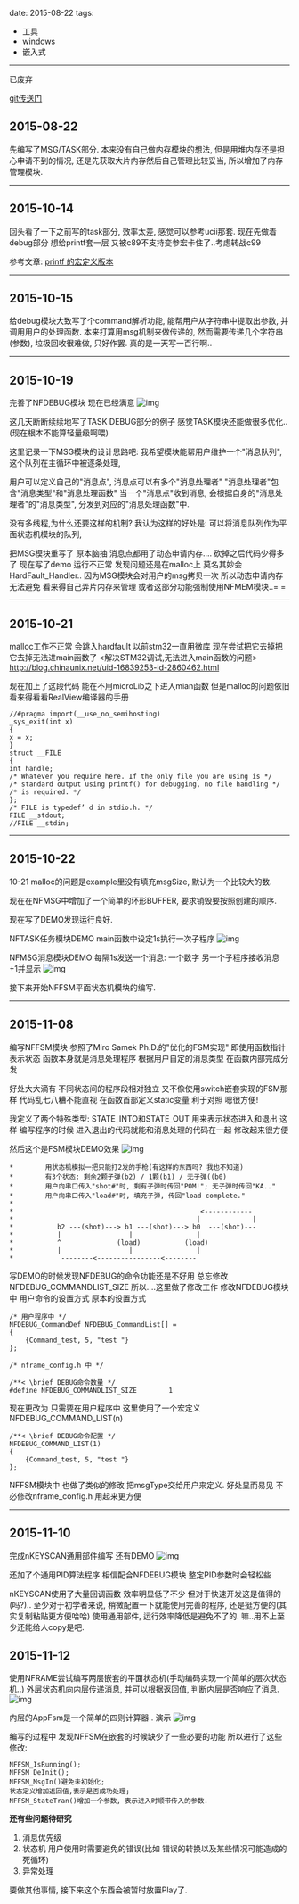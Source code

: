
date: 2015-08-22
tags: 
- 工具
- windows
- 嵌入式
---

已废弃

<!--more-->

[git传送门](https://github.com/noodlefighter/Nframe)

## 2015-08-22

先编写了MSG/TASK部分.
本来没有自己做内存模块的想法, 但是用堆内存还是担心申请不到的情况, 
还是先获取大片内存然后自己管理比较妥当, 所以增加了内存管理模块.

---

## 2015-10-14

回头看了一下之前写的task部分, 效率太差, 感觉可以参考ucii那套.
现在先做着debug部分 想给printf套一层 又被c89不支持变参宏卡住了..考虑转战c99

参考文章:
[printf 的宏定义版本](http://blog.csdn.net/cp1300/article/details/7773239)

---

## 2015-10-15

给debug模块大致写了个command解析功能, 能帮用户从字符串中提取出参数, 并调用用户的处理函数.
本来打算用msg机制来做传递的, 然而需要传递几个字符串(参数), 垃圾回收很难做, 只好作罢.
真的是一天写一百行啊..

---

## 2015-10-19

完善了NFDEBUG模块 现在已经满意
![img](\i\log_nframe\15101901.jpg)

这几天断断续续地写了TASK DEBUG部分的例子
感觉TASK模块还能做很多优化..(现在根本不能算轻量级啊喂)

这里记录一下MSG模块的设计思路吧:
我希望模块能帮用户维护一个"消息队列", 
这个队列在主循环中被逐条处理,

用户可以定义自己的"消息点", 消息点可以有多个"消息处理者"
"消息处理者"包含"消息类型"和"消息处理函数"
当一个"消息点"收到消息, 会根据自身的"消息处理者"的"消息类型", 分发到对应的"消息处理函数"中.

没有多线程,为什么还要这样的机制?
我认为这样的好处是: 可以将消息队列作为平面状态机模块的队列,

把MSG模块重写了 原本脑抽 消息点都用了动态申请内存.... 
砍掉之后代码少得多了
现在写了demo 运行不正常 发现问题还是在malloc上 莫名其妙会HardFault_Handler..
因为MSG模块会对用户的msg拷贝一次 所以动态申请内存无法避免 
看来得自己弄片内存来管理 或者这部分功能强制使用NFMEM模块..= =

---

## 2015-10-21

malloc工作不正常 会跳入hardfault
以前stm32一直用微库 现在尝试把它去掉把它去掉无法进main函数了
<解决STM32调试,无法进入main函数的问题>
http://blog.chinaunix.net/uid-16839253-id-2860462.html

现在加上了这段代码 能在不用microLib之下进入mian函数 但是malloc的问题依旧
看来得看看RealView编译器的手册
```
//#pragma import(__use_no_semihosting) 
_sys_exit(int x) 
{ 
x = x; 
} 
struct __FILE 
{ 
int handle; 
/* Whatever you require here. If the only file you are using is */ 
/* standard output using printf() for debugging, no file handling */ 
/* is required. */ 
}; 
/* FILE is typedef’ d in stdio.h. */ 
FILE __stdout;
//FILE __stdin;
```

---

## 2015-10-22

10-21 malloc的问题是example里没有填充msgSize, 默认为一个比较大的数.

现在在NFMSG中增加了一个简单的环形BUFFER,
要求销毁要按照创建的顺序.

现在写了DEMO发现运行良好.

NFTASK任务模块DEMO
main函数中设定1s执行一次子程序
![img](\i\log_nframe\15102202.jpg)

NFMSG消息模块DEMO
每隔1s发送一个消息: 一个数字
另一个子程序接收消息 +1并显示
![img](\i\log_nframe\15102201.jpg)

接下来开始NFFSM平面状态机模块的编写.

---

## 2015-11-08

编写NFFSM模块
参照了Miro Samek Ph.D.的"优化的FSM实现"
即使用函数指针表示状态 函数本身就是消息处理程序
根据用户自定的消息类型 在函数内部完成分发

好处大大滴有 不同状态间的程序段相对独立 
又不像使用switch嵌套实现的FSM那样 代码乱七八糟不能直视
在函数首部定义static变量 利于对照 嗯很方便!

我定义了两个特殊类型: STATE_INTO和STATE_OUT 用来表示状态进入和退出
这样 编写程序的时候 进入退出的代码就能和消息处理的代码在一起 修改起来很方便

然后这个是FSM模块DEMO效果
![img](\i\log_nframe\15110801.jpg)
```
*        用状态机模拟一把只能打2发的手枪(有这样的东西吗? 我也不知道)
*        有3个状态: 剩余2颗子弹(b2) / 1颗(b1) / 无子弹((b0)
*        用户向串口传入"shot#"时, 剩有子弹时传回"POM!"; 无子弹时传回"KA.."
*        用户向串口传入"load#"时, 填充子弹, 传回"load complete."
*
*                                               <------------
*                                              |             |
*           b2 ---(shot)---> b1 ---(shot)---> b0  ---(shot)---
*           |                 |                |
*           ^              (load)           (load)
*           |                 |                |
*            --------<----------------<--------
```

写DEMO的时候发现NFDEBUG的命令功能还是不好用 总忘修改NFDEBUG_COMMANDLIST_SIZE
所以....这里做了修改工作
修改NFDEBUG模块中 用户命令的设置方式
原本的设置方式
```
/* 用户程序中 */
NFDEBUG_CommandDef NFDEBUG_CommandList[] =
{
    {Command_test, 5, "test "}
};

/* nframe_config.h 中 */

/**< \brief DEBUG命令数量 */
#define NFDEBUG_COMMANDLIST_SIZE        1

```

现在更改为 只需要在用户程序中 这里使用了一个宏定义NFDEBUG_COMMAND_LIST(n) 
```
/**< \brief DEBUG命令配置 */
NFDEBUG_COMMAND_LIST(1)
{
    {Command_test, 5, "test "}
};
```

NFFSM模块中 也做了类似的修改 把msgType交给用户来定义.
好处显而易见 不必修改nframe_config.h 用起来更方便

---
## 2015-11-10

完成nKEYSCAN通用部件编写 还有DEMO
![img](\i\log_nframe\15111001.jpg)

还加了个通用PID算法程序 相信配合NFDEBUG模块 整定PID参数时会轻松些

nKEYSCAN使用了大量回调函数 效率明显低了不少 但对于快速开发这是值得的(吗?)..
至少对于初学者来说, 稍微配置一下就能使用完善的程序, 还是挺方便的(其实复制粘贴更方便哈哈)
使用通用部件, 运行效率降低是避免不了的. 嘛..用不上至少还能给人copy是吧.

## 2015-11-12

使用NFRAME尝试编写两层嵌套的平面状态机(手动编码实现一个简单的层次状态机..)
外层状态机向内层传递消息, 并可以根据返回值, 判断内层是否响应了消息.
![img](\i\log_nframe\15111201.jpg)

内层的AppFsm是一个简单的四则计算器..
演示
![img](\i\log_nframe\15111202.jpg)

编写的过程中 发现NFFSM在嵌套的时候缺少了一些必要的功能
所以进行了这些修改:
```
NFFSM_IsRunning();
NFFSM_DeInit();
NFFSM_MsgIn()避免未初始化;
状态定义增加返回值,表示是否成功处理;
NFFSM_StateTran()增加一个参数, 表示进入时顺带传入的参数.
```

__还有些问题待研究__
1. 消息优先级
2. 状态机 用户使用时需要避免的错误(比如 错误的转换以及某些情况可能造成的死循环)
3. 异常处理

要做其他事情, 接下来这个东西会被暂时放置Play了.
